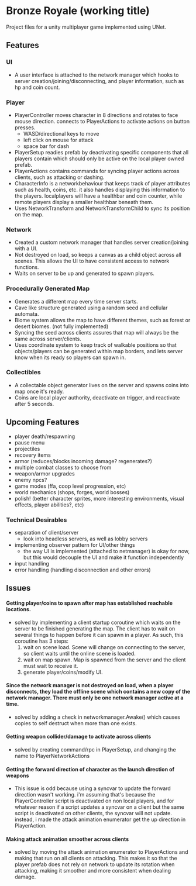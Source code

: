 # Bronze Royale (working title)

Project files for a unity multiplayer game implemented using UNet. 

## Features
### UI
- A user interface is attached to the network manager which hooks to server creation/joining/disconnecting, and player information, such as hp and coin count.

### Player
- PlayerController moves character in 8 directions and rotates to face mouse direction. connects to PlayerActions to activate actions on button presses.
  - WASD/directional keys to move
  - left click on mouse for attack
  - space bar for dash
- PlayerSetup readies prefab by deactivating specific components that all players contain which should only be active on the local player owned prefab. 
- PlayerActions contains commands for syncing player actions across clients, such as attacking or dashing.
- CharacterInfo is a networkbehaviour that keeps track of player attributes such as health, coins, etc. it also handles displaying this information to the players. localplayers will have a healthbar and coin counter, while remote players display a smaller healthbar beneath them.
- Uses NetworkTransform and NetworkTransformChild to sync its position on the map.

### Network
- Created a custom network manager that handles server creation/joining with a UI. 
- Not destroyed on load, so keeps a canvas as a child object across all scenes. This allows the UI to have consistent access to network functions.
- Waits on server to be up and generated to spawn players.

### Procedurally Generated Map
- Generates a different map every time server starts.
- Cave like structure generated using a random seed and cellular automata.
- Biome system allows the map to have different themes, such as forest or desert biomes. (not fully implemented)
- Syncing the seed across clients assures that map will always be the same across server/clients.
- Uses coordinate system to keep track of walkable positions so that objects/players can be generated within map borders, and lets server know when its ready so players can spawn in.

### Collectibles
- A collectable object generator lives on the server and spawns coins into map once it's ready.
- Coins are local player authority, deactivate on trigger, and reactivate after 5 seconds.

## Upcoming Features
- player death/respawning
- pause menu
- projectiles
- recovery items
- armor (reduces/blocks incoming damage? regenerates?)
- multiple combat classes to choose from
- weapon/armor upgrades
- enemy npcs?
- game modes (ffa, coop level progression, etc)
- world mechanics (shops, forges, world bosses)
- polish! (better character sprites, more interesting environments, visual effects, player abilities?, etc)

### Technical Desirables
- separation of client/server
  * look into headless servers, as well as lobby servers
- implementing observer pattern for UI/other things
  * the way UI is implemented (attached to netmanager) is okay for now, but this would decouple the UI and make it function independently
- input handling
- error handling (handling disconnection and other errors)

## Issues
#### Getting player/coins to spawn after map has established reachable locations.
- solved by implementing a client startup coroutine which waits on the server to be finished generating the map. The client has to wait on several things to happen before it can spawn in a player. As such, this coroutine has 3 steps:
  1. wait on scene load. Scene will change on connecting to the server, so client waits until the online scene is loaded.
  2. wait on map spawn. Map is spawned from the server and the client must wait to receive it.
  3. generate player/coins/modify UI. 

#### Since the network manager is not destroyed on load, when a player disconnects, they load the offline scene which contains a new copy of the network manager. There must only be one network manager active at a time.
  * solved by adding a check in networkmanager.Awake() which causes copies to self destruct when more than one exists.

#### Getting weapon collider/damage to activate across clients
  * solved by creating command/rpc in PlayerSetup, and changing the name to PlayerNetworkActions

#### Getting the forward direction of character as the launch direction of weapons
  * This issue is odd because using a syncvar to update the forward direction wasn't working. i'm assuming that's because the PlayerController script is deactivated on non local players, and for whatever reason if a script updates a syncvar on a client but the same script is deactivated on other clients, the syncvar will not update. instead, i made the attack animation enumerator get the up direction in PlayerAction.

#### Making attack animation smoother across clients
  * solved by moving the attack animation enumerator to PlayerActions and making that run on all clients on attacking. This makes it so that the player prefab does not rely on network to update its rotation when attacking, making it smoother and more consistent when dealing damage.